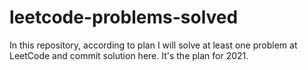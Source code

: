 # leetcode-problems-solved
In this repository, according to plan I will solve at least one problem at LeetCode and commit solution here. It's the plan for 2021.
